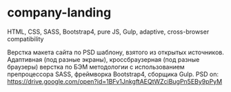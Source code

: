# company-landing
HTML, CSS, SASS, Bootstrap4, pure JS, Gulp, adaptive,  cross-browser compatibility

Верстка макета сайта по PSD шаблону, взятого из открытых источников. Адаптивная (под разные экраны), кроссбраузерная (под разные браузеры) верстка по БЭМ методологии с использованием препроцессора SASS, фреймворка Bootstrap4, сборщика Gulp.
PSD on: https://drive.google.com/open?id=1BFv1JnkgftAEQtWZciBugPn5EBy9pPyM

